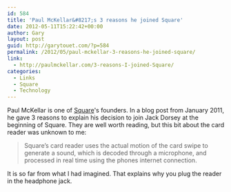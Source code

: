 ```yaml
---
id: 584
title: 'Paul McKellar&#8217;s 3 reasons he joined Square'
date: 2012-05-11T15:22:42+00:00
author: Gary
layout: post
guid: http://garytouet.com/?p=584
permalink: /2012/05/paul-mckellar-3-reasons-he-joined-square/
link:
  - http://paulmckellar.com/3-reasons-I-joined-Square/
categories:
  - Links
  - Square
  - Technology
---
```

Paul McKellar is one of <a href="http://squareup.com/">Square</a>'s founders. In a blog post from January 2011, he gave 3 reasons to explain his decision to join Jack Dorsey at the beginning of Square. They are well worth reading, but this bit about the card reader was unknown to me:
<blockquote>Square’s card reader uses the actual motion of the card swipe to generate a sound, which is decoded through a microphone, and processed in real time using the phones internet connection.</blockquote>

It is so far from what I had imagined. That explains why you plug the reader in the headphone jack.